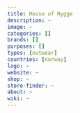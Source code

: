 ```yaml
---
title: House of Hygge
description: ~
image: ~
categories: []
brands: []
purposes: []
types: [outwear]
countries: [norway]
logo: ~
website: ~
shop: ~
store-finder: ~
about: ~
wiki: ~
---
```

